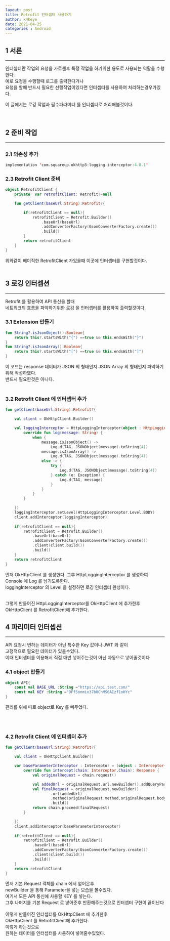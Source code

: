 ```yaml
---
layout: post
title: Retrofit 인터셉터 사용하기
author: k4keye
date: 2021-04-25
categories : Android
---
```

## 1 서론
___
인터셉터란 작업의 요청을 가로챈후 특정 작업을 하기위한 용도로 사용되는 역활을 수행한다.<br/>
예로 요청을 수행할때 로그를 출력한다거나<br/>
요청을 할때 반드시 필요한 선행작업이있다면 인터셉터를 사용하여 처리하는경우가있다.<br/>

이 글에서는 로깅 작업과 필수파라미터 를 인터셉터로 처리해볼것이다.<br/>
<br/><br/>

## 2 준비 작업
___
### **2.1 의존성 추가** <br/>
```kotlin
implementation 'com.squareup.okhttp3:logging-interceptor:4.8.1'
```

### **2.3 Retrofit Client 준비**<br/>

```kotlin
object RetrofitClient {
    private  var retrofitClient: Retrofit?=null

    fun getClient(baseUrl:String):Retrofit?{

        if(retrofitClient == null){
            retrofitClient = Retrofit.Builder()
                .baseUrl(baseUrl)
                .addConverterFactory(GsonConverterFactory.create())
                .build()
        }
        return retrofitClient
    }
}
```
위와같이 베이직한 RetrofitClient 가있을때 이곳에 인터셉터를 구현할것이다.
<br/><br/>



## 3 로깅 인터셉션 <br/>
___
Retrofit 를 활용하여 API 통신을 할때<br/>
네트워크의 흐름을 파악하기위한 로깅 을 인터셉터를 활용하여 출력할것이다.<br/>
### **3.1 Extension 만들기**<br/>

```kotlin
fun String?.isJsonObject():Boolean{
    return this?.startsWith("{") ==true && this.endsWith("}")
}
fun String?.isJsonArray():Boolean{
    return this?.startsWith("[") ==true && this.endsWith("]")
}
```
이 코드는 response 데이터가 JSON 의 형태인지 JSON Array 의 형태인지 파악하기위해 작성하였다.<br/>
반드시 필요한것은 아니다.
<br/><br/>


### **3.2 Retrofit Client 에 인터셉터 추가** <br/>

```kotlin
fun getClient(baseUrl:String):Retrofit?{

	val client = OkHttpClient.Builder()

	val loggingInterceptor = HttpLoggingInterceptor(object : HttpLoggingInterceptor.Logger {
		override fun log(message: String) {
			when {
				message.isJsonObject() ->
					Log.d(TAG, JSONObject(message).toString(4))
				message.isJsonArray() ->
					Log.d(TAG, JSONObject(message).toString(4))
				else -> {
					try {
						Log.d(TAG, JSONObject(message).toString(4))
					} catch (e: Exception) {
						Log.d(TAG, message)
					}
				}
			}
		}

	})
	loggingInterceptor.setLevel(HttpLoggingInterceptor.Level.BODY)
	client.addInterceptor(loggingInterceptor)
	
	if(retrofitClient == null){
		retrofitClient = Retrofit.Builder()
			.baseUrl(baseUrl)
			.addConverterFactory(GsonConverterFactory.create())
			.client(client.build())
			.build()
	}
	return retrofitClient
}
```
먼저 OkHttpClient 를 생성한다.
그후 HttpLoggingInterceptor 를 생성하여 Console 에 Log 를 남기도록한다. <br/>
loggingInterceptor 의 Level 을 설정하면 로깅 인터셉터 완성이다. <br/> <br/>

그렇게 만들어진 HttpLoggingInterceptor를 OkHttpClient 에 추가한후 <br/>
OkHttpClient 를 RetrofitClient에 추가한다. <br/>



## 4 파리미터 인터셉션 <br/>
___
API 요청시 변하는 데이터가 아닌 특수한 Key 값이나 JWT 와 같이<br/>
고정적으로 필요한 데이터가 있을수있다.<br/>
이때 인터셉터를 이용해서 직접 매번 넣어주는것이 아닌 자동으로 넣어줄것이다<br/>
### **4.1 object 만들기**<br/>

```kotlin
object API{
    const val BASE_URL :String ="https://api.test.com/"
    const val KEY :String ="DFf5onmix37b0ChMS6AIzf1oHYc"
}
```
관리를 위해 따로 object로 Key 를 빼두었다.

<br/><br/>


### **4.2 Retrofit Client 에 인터셉터 추가** <br/>
```kotlin
fun getClient(baseUrl:String):Retrofit?{

	val client = OkHttpClient.Builder()

	var baseParameterInterceptor : Interceptor = (object : Interceptor{
		override fun intercept(chain: Interceptor.Chain): Response {
			val originalRequest = chain.request()

			val addedUrl = originalRequest.url.newBuilder().addQueryParameter("client_key", API.KEY).build()
			val finalRequest = originalRequest.newBuilder()
					.url(addedUrl)
					.method(originalRequest.method,originalRequest.body)
					.build()
			return chain.proceed(finalRequest)
		}

	})
	client.addInterceptor(baseParameterInterceptor)
	
	if(retrofitClient == null){
		retrofitClient = Retrofit.Builder()
			.baseUrl(baseUrl)
			.addConverterFactory(GsonConverterFactory.create())
			.client(client.build())
			.build()
	}
	return retrofitClient
}
```
먼저 기본 Request 객체를 chain 에서 얻어온후<br/>
newBuilder 을 통해 Parameter을 넣는 모습을 볼수있다.<br/>
여기서 모든 API 통신에 사용할 KEY 를 넣는다.<br/>
그후 나머지를 기본 Request 로 넣어준후 반환해주는것으로 인터셉터 구현이 끝이난다<br/>
<br/>
이렇게 만들어진 인터셉터를 OkHttpClient 에 추가한후<br/>
OkHttpClient 를 RetrofitClient에 추가한다.<br/>
이렇게 하는것으로<br/>
원하는 데이터를 인터셉터를 사용하여 넣어줄수있었다.<br/>